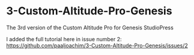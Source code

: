 # 3-Custom-Altitude-Pro-Genesis
The 3rd version of the Custom Altitude Pro for Genesis StudioPress

I added the full tutorial here in issue number 2: https://github.com/paaljoachim/3-Custom-Altitude-Pro-Genesis/issues/2
